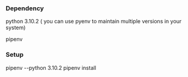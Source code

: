 ### Dependency 
python 3.10.2 ( you can use pyenv to maintain multiple versions in your system)

pipenv

### Setup 
pipenv --python 3.10.2
pipenv install
